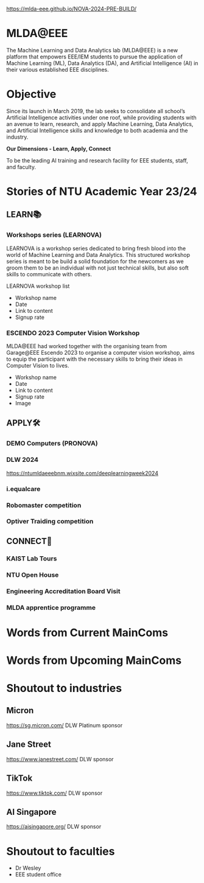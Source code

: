 https://mlda-eee.github.io/NOVA-2024-PRE-BUILD/
# MLDA@EEE
The Machine Learning and Data Analytics lab (MLDA@EEE) is a new platform that empowers EEE/IEM students to pursue the application of Machine Learning (ML), Data Analytics (DA), and Artificial Intelligence (AI) in their various established EEE disciplines. 

# Objective
Since its launch in March 2019, the lab seeks to consolidate all school’s Artificial Intelligence activities under one roof, while providing students with an avenue to learn, research, and apply Machine Learning, Data Analytics, and Artificial Intelligence skills and knowledge to both academia and the industry. 

**Our Dimensions - Learn, Apply, Connect**  

To be the leading AI training and research facility for EEE students, staff, and faculty.

# Stories of NTU Academic Year 23/24
## LEARN📚
### Workshops series (LEARNOVA)
LEARNOVA is a workshop series dedicated to bring fresh blood into the world of Machine Learning and Data Analytics. This structured workshop series is meant to be build a solid foundation for the newcomers as we groom them to be an individual with not just technical skills, but also soft skills to communicate with others. 

<IMAGEs>

LEARNOVA workshop list
* Workshop name
* Date
* Link to content
* Signup rate

### ESCENDO 2023 Computer Vision Workshop
MLDA@EEE had worked together with the organising team from Garage@EEE Escendo 2023 to organise a computer vision workshop, aims to equip the participant with the necessary skills to bring their ideas in Computer Vision to lives. 
* Workshop name
* Date
* Link to content
* Signup rate
* Image

## APPLY🛠️
### DEMO Computers (PRONOVA)
### DLW 2024
https://ntumldaeeebnm.wixsite.com/deeplearningweek2024

### i.equalcare 
### Robomaster competition 
### Optiver Traiding competition

## CONNECT🔗
### KAIST Lab Tours
### NTU Open House
### Engineering Accreditation Board Visit
### MLDA apprentice programme

# Words from Current MainComs

# Words from Upcoming MainComs

# Shoutout to industries
## Micron
https://sg.micron.com/
DLW Platinum sponsor

## Jane Street
https://www.janestreet.com/
DLW sponsor

## TikTok
https://www.tiktok.com/
DLW sponsor

## AI Singapore 
https://aisingapore.org/
DLW sponsor

# Shoutout to faculties
* Dr Wesley
* EEE student office
